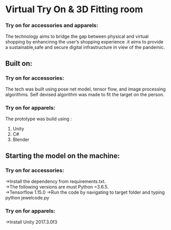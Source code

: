 # Virtual Try On & 3D Fitting room

### Try on for accessories and apparels: 
The technology aims to bridge the gap between physical and virtual shopping by enhancinng the user’s  shopping experience .it aims to provide a sustainable,safe and secure digital infrastructure in view of the pandemic.


## Built on: 

### Try on for accessories: 
The tech was built using pose net model, tensor flow, and image processing algorithms. 
Self devised algorithm was made to fit the target on the person.
### Try on for apparels: 
The prototype was build using :
1) Unity
2) C#
3) Blender


## Starting the model on the machine: 

### Try on for accessories: 
->Install the dependency from requirements.txt.                                    
->The following versions are must Python =3.6.5.   
->Tensorflow 1.15.0
->Run the code by navigating to target folder and typing python jewelcode.py
### Try on for apparels:
->Install Unity 2017.3.0f3
